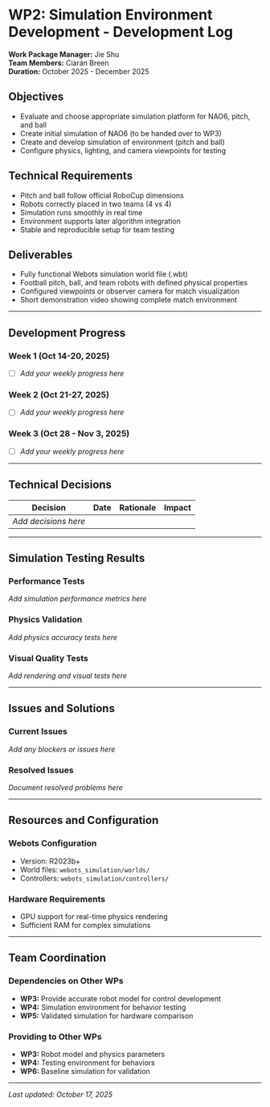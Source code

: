 # WP2: Simulation Environment Development - Development Log

**Work Package Manager:** Jie Shu  
**Team Members:** Ciarán Breen  
**Duration:** October 2025 - December 2025

## Objectives
- Evaluate and choose appropriate simulation platform for NAO6, pitch, and ball
- Create initial simulation of NAO6 (to be handed over to WP3)
- Create and develop simulation of environment (pitch and ball)
- Configure physics, lighting, and camera viewpoints for testing

## Technical Requirements
- Pitch and ball follow official RoboCup dimensions
- Robots correctly placed in two teams (4 vs 4)
- Simulation runs smoothly in real time
- Environment supports later algorithm integration
- Stable and reproducible setup for team testing

## Deliverables
- Fully functional Webots simulation world file (.wbt)
- Football pitch, ball, and team robots with defined physical properties
- Configured viewpoints or observer camera for match visualization
- Short demonstration video showing complete match environment

---

## Development Progress

### Week 1 (Oct 14-20, 2025)
- [ ] *Add your weekly progress here*

### Week 2 (Oct 21-27, 2025)
- [ ] *Add your weekly progress here*

### Week 3 (Oct 28 - Nov 3, 2025)
- [ ] *Add your weekly progress here*

---

## Technical Decisions

| Decision | Date | Rationale | Impact |
|----------|------|-----------|--------|
| *Add decisions here* | | | |

---

## Simulation Testing Results

### Performance Tests
*Add simulation performance metrics here*

### Physics Validation
*Add physics accuracy tests here*

### Visual Quality Tests
*Add rendering and visual tests here*

---

## Issues and Solutions

### Current Issues
*Add any blockers or issues here*

### Resolved Issues
*Document resolved problems here*

---

## Resources and Configuration

### Webots Configuration
- Version: R2023b+
- World files: `webots_simulation/worlds/`
- Controllers: `webots_simulation/controllers/`

### Hardware Requirements
- GPU support for real-time physics rendering
- Sufficient RAM for complex simulations

---

## Team Coordination

### Dependencies on Other WPs
- **WP3:** Provide accurate robot model for control development
- **WP4:** Simulation environment for behavior testing
- **WP5:** Validated simulation for hardware comparison

### Providing to Other WPs
- **WP3:** Robot model and physics parameters
- **WP4:** Testing environment for behaviors
- **WP6:** Baseline simulation for validation

---

*Last updated: October 17, 2025*
